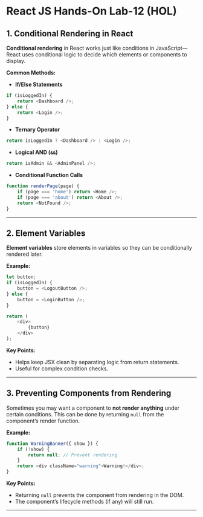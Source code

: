 # React JS Hands-On Lab-12 (HOL)

## 1. Conditional Rendering in React

**Conditional rendering** in React works just like conditions in JavaScript—React uses conditional logic to decide which elements or components to display.  

**Common Methods:**
- **If/Else Statements**
```javascript
if (isLoggedIn) {
    return <Dashboard />;
} else {
    return <Login />;
}
````

* **Ternary Operator**

```javascript
return isLoggedIn ? <Dashboard /> : <Login />;
```

* **Logical AND (`&&`)**

```javascript
return isAdmin && <AdminPanel />;
```

* **Conditional Function Calls**

```javascript
function renderPage(page) {
    if (page === 'home') return <Home />;
    if (page === 'about') return <About />;
    return <NotFound />;
}
```

---

## 2. Element Variables

**Element variables** store elements in variables so they can be conditionally rendered later.

**Example:**

```javascript
let button;
if (isLoggedIn) {
    button = <LogoutButton />;
} else {
    button = <LoginButton />;
}

return (
    <div>
        {button}
    </div>
);
```

**Key Points:**

* Helps keep JSX clean by separating logic from return statements.
* Useful for complex condition checks.

---

## 3. Preventing Components from Rendering

Sometimes you may want a component to **not render anything** under certain conditions. This can be done by returning `null` from the component’s render function.

**Example:**

```javascript
function WarningBanner({ show }) {
    if (!show) {
        return null; // Prevent rendering
    }
    return <div className="warning">Warning!</div>;
}
```

**Key Points:**

* Returning `null` prevents the component from rendering in the DOM.
* The component’s lifecycle methods (if any) will still run.

---